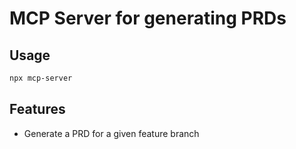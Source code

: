 # MCP Server for generating PRDs

## Usage

```bash
npx mcp-server
```

## Features

- Generate a PRD for a given feature branch
